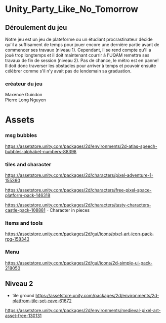 # Unity_Party_Like_No_Tomorrow

## Déroulement du jeu
Notre jeu est un jeu de plateforme ou un étudiant procrastinateur décide qu'il a suffisament de temps pour jouer encore une dernière partie avant de commencer ses travaux (niveau 1). Cependant, il se rend compte qu'il a joué trop longtemps et il doit maintenant courrir à l'UQAM remettre ses travaux de fin de session (niveau 2). Pas de chance, le métro est en panne! Il doit donc traverser les obstacles pour arriver à temps et pouvoir ensuite célébrer comme s'il n'y avait pas de lendemain sa graduation.

### créateur du jeu
Maxence Guindon<br />
Pierre Long Nguyen

# Assets

### msg bubbles
https://assetstore.unity.com/packages/2d/environments/2d-atlas-speech-bubbles-alphabet-numbers-88398

### tiles and character
https://assetstore.unity.com/packages/2d/characters/pixel-adventure-1-155360

https://assetstore.unity.com/packages/2d/characters/free-pixel-space-platform-pack-146318

https://assetstore.unity.com/packages/2d/characters/tasty-characters-castle-pack-108881 - Character in pieces

### Items and tools
https://assetstore.unity.com/packages/2d/gui/icons/pixel-art-icon-pack-rpg-158343

### Menu

https://assetstore.unity.com/packages/2d/gui/icons/2d-simple-ui-pack-218050




## Niveau 2

- tile ground
https://assetstore.unity.com/packages/2d/environments/2d-platfrom-tile-set-cave-61672

https://assetstore.unity.com/packages/2d/environments/medieval-pixel-art-asset-free-130131
